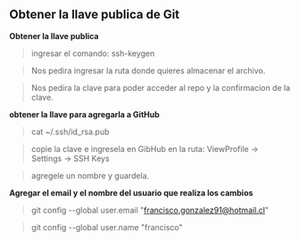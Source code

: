 ## Obtener la llave publica de Git

**Obtener la llave publica**

> ingresar el comando: ssh-keygen

> Nos pedira ingresar la ruta donde quieres almacenar el archivo.

> Nos pedira la clave para poder acceder al repo y la confirmacion de la clave.


**obtener la llave para agregarla a GitHub**

>  cat ~/.ssh/id_rsa.pub

> copie la clave e ingresela en GibHub en la ruta: ViewProfile -> Settings -> SSH Keys

> agregele un nombre y guardela.

**Agregar el email y el nombre del usuario que realiza los cambios**

>  git config --global user.email "francisco.gonzalez91@hotmail.cl"

>  git config --global user.name "francisco"
